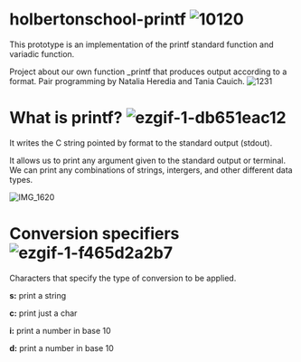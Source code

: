 # holbertonschool-printf ![10120](https://user-images.githubusercontent.com/91100868/228923685-2259c233-5248-49a5-88e7-30aee21532be.gif)

This prototype is an implementation of the printf standard function and variadic function.

Project about our own function _printf that produces output according to a format. Pair programming by Natalia Heredia and Tania Cauich. ![1231](https://user-images.githubusercontent.com/91100868/228927568-61b07354-6cef-456a-9ee4-739edfb41450.gif)


# What is printf? ![ezgif-1-db651eac12](https://user-images.githubusercontent.com/91100868/228925169-3cd47e12-d3d7-4a50-9a18-5769c0188807.gif)

It writes the C string pointed by format to the standard output (stdout).

It allows us to print any argument given to the standard output or terminal. We can print any combinations of strings, intergers, and other different data types.

![IMG_1620](https://user-images.githubusercontent.com/91100868/228927005-81f2afb0-bc8a-4431-957d-1d8454e09cea.jpg)

# Conversion specifiers ![ezgif-1-f465d2a2b7](https://user-images.githubusercontent.com/91100868/228925500-637f993a-6b4d-4509-953a-a507d3230e71.gif)

Characters that specify the type of conversion to be applied.

__s:__	print a string

__c:__ print just a char

__i:__ print a number in base 10

__d:__ print a number in base 10
